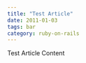 ```yaml
---
title: "Test Article"
date: 2011-01-03
tags: bar
category: ruby-on-rails
---
```

Test Article Content
